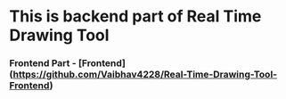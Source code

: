 # This is backend part of Real Time Drawing Tool

### Frontend Part - [Frontend] (https://github.com/Vaibhav4228/Real-Time-Drawing-Tool-Frontend)
